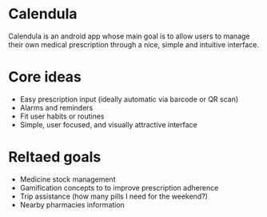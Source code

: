 Calendula
=========

Calendula is an android app whose main goal is to allow users to manage their own medical prescription through a nice, simple and intuitive interface.

Core ideas
===========
- Easy prescription input (ideally automatic via barcode or QR scan)
- Alarms and reminders
- Fit user habits or routines
- Simple, user focused, and visually attractive interface

Reltaed goals
====================
- Medicine stock management
- Gamification concepts to to improve prescription adherence
- Trip assistance (how many pills I need for the weekend?)
- Nearby pharmacies information




